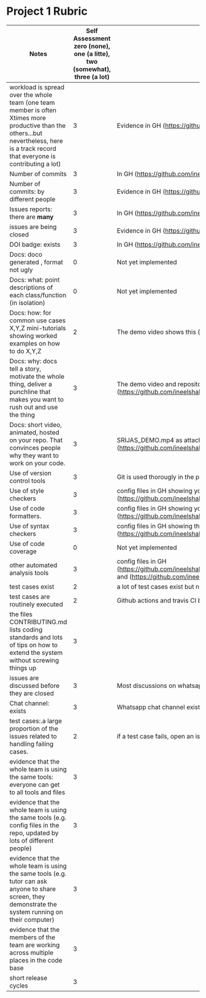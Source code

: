 
# Project 1 Rubric



| Notes|Self Assessment  zero (none), one (a litte), two (somewhat), three (a lot)| Evidence|
|-----|--------|---------|
|workload is spread over the whole team (one team member is often Xtimes more productive than the others...but nevertheless, here is a track record that everyone is contributing a lot)|3|Evidence in GH  (https://github.com/ineelshah/SRIJAS/graphs/contributors)|
| Number of commits|3|In GH (https://github.com/ineelshah/SRIJAS/commits/main)|
| Number of commits: by different people|3| Evidence in GH (https://github.com/ineelshah/SRIJAS/commits/main)|
| Issues reports: there are **many**| 3|In GH (https://github.com/ineelshah/SRIJAS/issues) |
|  issues are being  closed|3 |Evidence in GH (https://github.com/ineelshah/SRIJAS/issues?q=is%3Aissue+is%3Aclosed)|
| DOI badge: exists |3 |In GH (https://github.com/ineelshah/SRIJAS/blob/main/README.md)|
|Docs: doco generated , format not ugly | 0| Not yet implemented|
|Docs: what: point descriptions of each class/function (in isolation) | 0| Not yet implemented|
|Docs: how: for common use cases X,Y,Z mini-tutorials showing worked examples on how to do X,Y,Z| 2|The demo video shows this (https://github.com/ineelshah/SRIJAS/blob/main/README.md)|
|Docs: why: docs tell a story, motivate the whole thing, deliver a punchline that makes you want to rush out and use the thing| 3| The demo video and repository homepage (README) shows this (https://github.com/ineelshah/SRIJAS/blob/main/README.md)|
|Docs: short video, animated, hosted on your repo. That convinces people why they want to work on your code.|3 | SRIJAS_DEMO.mp4 as attached in the README.md in the repository. (https://github.com/ineelshah/SRIJAS/blob/main/README.md)|
| Use of version control tools| 3| Git is used thorougly in the project (https://github.com/ineelshah/SRIJAS)|
| Use of  style checkers |3 |config files in GH showing your config (https://github.com/ineelshah/SRIJAS/blob/main/.github/workflows/style_checker.yml)|
| Use of code  formatters. | 3|config files in GH showing your this formatter's  config (https://github.com/ineelshah/SRIJAS/blob/main/.github/workflows/code_formatter.yml)|
| Use of syntax checkers| 3 |config files in  GH showing this checker's config (https://github.com/ineelshah/SRIJAS/blob/main/.github/workflows/main.yml)|
| Use of code coverage | 0| Not yet implemented|
| other automated analysis tools| 3|config files in GH (https://github.com/ineelshah/SRIJAS/blob/main/.github/workflows/close_as_a_feature.yml) and (https://github.com/ineelshah/SRIJAS/blob/main/.github/workflows/Respost.yml)|
| test cases exist| 2| a lot of test cases exist but not covering all the functionalities. To be added soon.|
| test cases are routinely executed| 2| Github actions and travis CI both are conducting regular tests.|
 | the files CONTRIBUTING.md lists coding standards and lots of tips on how to extend the system without screwing things up| 3| |
| issues are discussed before they are closed| 3| Most discussions on whatsapp, in person, on issue comments, and over calls.|
| Chat channel: exists| 3| Whatsapp chat channel exists.|
| test cases:.a large proportion of the issues related to handling failing cases.|2 |if a test case fails, open an issue and fix it|
| evidence that the whole team is using the same tools: everyone can get to all tools and files| 3| |
| evidence that the whole team is using the same tools (e.g. config files in the repo, updated by lots of different people)| 3| |
| evidence that the whole team is using the same tools (e.g. tutor can ask anyone to share screen, they demonstrate the system running on their computer)| 3| |
| evidence that the members of the team are working across multiple places in the code base| 3| |
| short release cycles |  3||
